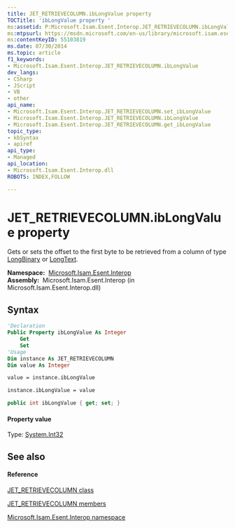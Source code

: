 ```yaml
---
title: JET_RETRIEVECOLUMN.ibLongValue property 
TOCTitle: 'ibLongValue property '
ms:assetid: P:Microsoft.Isam.Esent.Interop.JET_RETRIEVECOLUMN.ibLongValue
ms:mtpsurl: https://msdn.microsoft.com/en-us/library/microsoft.isam.esent.interop.jet_retrievecolumn.iblongvalue(v=EXCHG.10)
ms:contentKeyID: 55103819
ms.date: 07/30/2014
ms.topic: article
f1_keywords:
- Microsoft.Isam.Esent.Interop.JET_RETRIEVECOLUMN.ibLongValue
dev_langs:
- CSharp
- JScript
- VB
- other
api_name: 
- Microsoft.Isam.Esent.Interop.JET_RETRIEVECOLUMN.set_ibLongValue
- Microsoft.Isam.Esent.Interop.JET_RETRIEVECOLUMN.ibLongValue
- Microsoft.Isam.Esent.Interop.JET_RETRIEVECOLUMN.get_ibLongValue
topic_type: 
- kbSyntax
- apiref
api_type: 
- Managed
api_location: 
- Microsoft.Isam.Esent.Interop.dll
ROBOTS: INDEX,FOLLOW

---
```


# JET_RETRIEVECOLUMN.ibLongValue property

Gets or sets the offset to the first byte to be retrieved from a column of type [LongBinary](hh577895\(v=exchg.10\).md) or [LongText](hh577895\(v=exchg.10\).md).

**Namespace:**  [Microsoft.Isam.Esent.Interop](hh596136\(v=exchg.10\).md)  
**Assembly:**  Microsoft.Isam.Esent.Interop (in Microsoft.Isam.Esent.Interop.dll)

## Syntax

``` vb
'Declaration
Public Property ibLongValue As Integer
    Get
    Set
'Usage
Dim instance As JET_RETRIEVECOLUMN
Dim value As Integer

value = instance.ibLongValue

instance.ibLongValue = value
```

``` csharp
public int ibLongValue { get; set; }
```

#### Property value

Type: [System.Int32](https://docs.microsoft.com/dotnet/api/system.int32?redirectedfrom=MSDN)  

## See also

#### Reference

[JET_RETRIEVECOLUMN class](dn351033\(v=exchg.10\).md)

[JET_RETRIEVECOLUMN members](dn351034\(v=exchg.10\).md)

[Microsoft.Isam.Esent.Interop namespace](hh596136\(v=exchg.10\).md)

